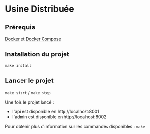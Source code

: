 # Usine Distribuée

## Prérequis

[Docker](https://docs.docker.com/install/) et [Docker Compose](https://docs.docker.com/compose/)

## Installation du projet

`make install`

## Lancer le projet

`make start` / `make stop`

Une fois le projet lancé : 

* l'api est disponible en http://localhost:8001
* l'admin est disponible en http://localhost:8002

Pour obtenir plus d'information sur les commandes disponibles : `make`

